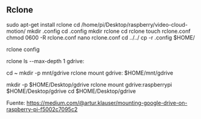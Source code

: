 ## Rclone

sudo apt-get install rclone
cd /home/pi/Desktop/raspberry/video-cloud-motion/
mkdir .config
cd .config
mkdir rclone
cd rclone
touch rclone.conf
chmod 0600 -R rclone.conf
nano rclone.conf
cd ../../
cp -r .config $HOME/

rclone config

rclone ls --max-depth 1 gdrive:

cd ~
mkdir -p mnt/gdrive
rclone mount gdrive: $HOME/mnt/gdrive

mkdir -p $HOME/Desktop/gdrive
rclone mount gdrive:raspberrypi $HOME/Desktop/gdrive
cd $HOME/Desktop/gdrive

Fuente:
https://medium.com/@artur.klauser/mounting-google-drive-on-raspberry-pi-f5002c7095c2
